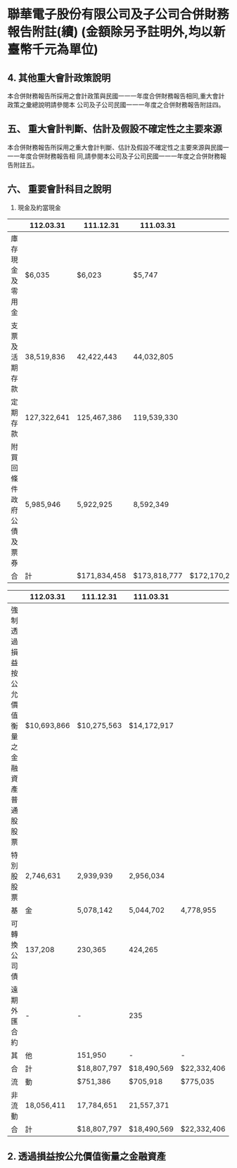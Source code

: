 # 聯華電子股份有限公司及子公司合併財務報告附註(續) (金額除另予註明外,均以新臺幣千元為單位)

## 4. 其他重大會計政策說明

本合併財務報告所採用之會計政策與民國一一一年度合併財務報告相同,重大會計政策之彙總說明請參閱本 公司及子公司民國一一一年度之合併財務報告附註四。

## 五、 重大會計判斷、估計及假設不確定性之主要來源

本合併財務報告所採用之重大會計判斷、估計及假設不確定性之主要來源與民國一一一年度合併財務報告相 同,請參閱本公司及子公司民國一一一年度之合併財務報告附註五。

## 六、 重要會計科目之說明

1. 現金及約當現金

|                          | 112.03.31   | 111.12.31    | 111.03.31    |              |
|--------------------------|-------------|--------------|--------------|--------------|
| 庫存現金及零用金         | $6,035      | $6,023       | $5,747       |              |
| 支票及活期存款           | 38,519,836  | 42,422,443   | 44,032,805   |              |
| 定期存款                 | 127,322,641 | 125,467,386  | 119,539,330  |              |
| 附買回條件政府公債及票券 | 5,985,946   | 5,922,925    | 8,592,349    |              |
| 合                       | 計          | $171,834,458 | $173,818,777 | $172,170,231 |

|                                                 | 112.03.31   | 111.12.31   | 111.03.31   |             |
|-------------------------------------------------|-------------|-------------|-------------|-------------|
| 強制透過損益按公允價值衡量之金融資產 普通股股票 | $10,693,866 | $10,275,563 | $14,172,917 |             |
| 特別股股票                                      | 2,746,631   | 2,939,939   | 2,956,034   |             |
| 基                                              | 金          | 5,078,142   | 5,044,702   | 4,778,955   |
| 可轉換公司債                                    | 137,208     | 230,365     | 424,265     |             |
| 遠期外匯合約                                    | -           | -           | 235         |             |
| 其                                              | 他          | 151,950     | -           | -           |
| 合                                              | 計          | $18,807,797 | $18,490,569 | $22,332,406 |
| 流                                              | 動          | $751,386    | $705,918    | $775,035    |
| 非 流 動                                        | 18,056,411  | 17,784,651  | 21,557,371  |             |
| 合                                              | 計          | $18,807,797 | $18,490,569 | $22,332,406 |

## 2. 透過損益按公允價值衡量之金融資產

